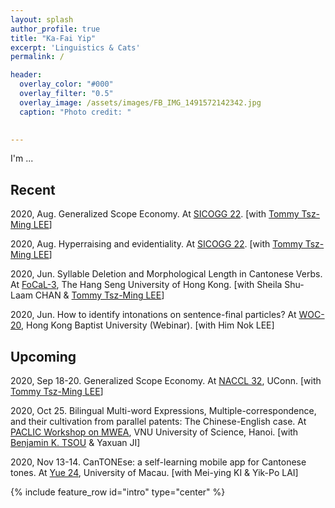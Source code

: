 ```yaml
---
layout: splash
author_profile: true
title: "Ka-Fai Yip"
excerpt: 'Linguistics & Cats'
permalink: /

header:
  overlay_color: "#000"
  overlay_filter: "0.5"
  overlay_image: /assets/images/FB_IMG_1491572142342.jpg
  caption: "Photo credit: "

  
---
```


I'm ...

## Recent
2020, Aug. Generalized Scope Economy. At [SICOGG 22](http://2020.sicogg.or.kr/). [with [Tommy Tsz-Ming LEE](https://tszminglee.github.io/)]

2020, Aug. Hyperraising and evidentiality. At [SICOGG 22](http://2020.sicogg.or.kr/). [with [Tommy Tsz-Ming LEE](https://tszminglee.github.io/)]

2020, Jun. Syllable Deletion and Morphological Length in Cantonese Verbs. At [FoCaL-3](https://focalhongkong.wordpress.com/), The Hang Seng University of Hong Kong. [with Sheila Shu-Laam CHAN & [Tommy Tsz-Ming LEE](https://tszminglee.github.io/)]

2020, Jun. How to identify intonations on sentence-final particles? At [WOC-20](https://www.lshk.org/workshop-on-cantonese-woc), Hong Kong Baptist University (Webinar). [with Him Nok LEE]

## Upcoming
2020, Sep 18-20. Generalized Scope Economy. At [NACCL 32](https://sites.google.com/site/naccl32uconn), UConn. [with  [Tommy Tsz-Ming LEE](https://tszminglee.github.io/)]

2020, Oct 25. Bilingual Multi-word Expressions, Multiple-correspondence, and their cultivation from parallel patents: The Chinese-English case. At [PACLIC Workshop on MWEA](https://vlsp.org.vn/paclic2020/mwea), VNU University of Science, Hanoi. [with [Benjamin K. TSOU](https://lt.cityu.edu.hk/People/Peop_peopleProfile.asp?peop_rkcl=1&peop_StfID=134) & Yaxuan JI]

2020, Nov 13-14. CanTONEse: a self-learning mobile app for Cantonese tones. At [Yue 24](https://fah.um.edu.mo/yue2020/), University of Macau. [with Mei-ying KI & Yik-Po LAI]


{% include feature_row id="intro" type="center" %}
